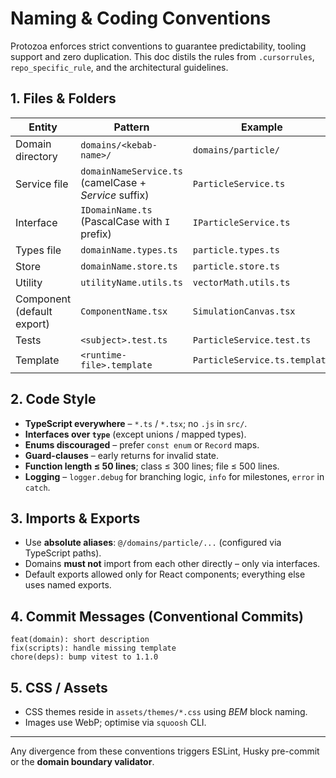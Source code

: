 # Naming & Coding Conventions

Protozoa enforces strict conventions to guarantee predictability, tooling support and zero duplication. This doc distils the rules from `.cursorrules`, `repo_specific_rule`, and the architectural guidelines.

## 1. Files & Folders

| Entity                     | Pattern                                               | Example                       |
| -------------------------- | ----------------------------------------------------- | ----------------------------- |
| Domain directory           | `domains/<kebab-name>/`                               | `domains/particle/`           |
| Service file               | `domainNameService.ts` (camelCase + _Service_ suffix) | `ParticleService.ts`          |
| Interface                  | `IDomainName.ts` (PascalCase with `I` prefix)         | `IParticleService.ts`         |
| Types file                 | `domainName.types.ts`                                 | `particle.types.ts`           |
| Store                      | `domainName.store.ts`                                 | `particle.store.ts`           |
| Utility                    | `utilityName.utils.ts`                                | `vectorMath.utils.ts`         |
| Component (default export) | `ComponentName.tsx`                                   | `SimulationCanvas.tsx`        |
| Tests                      | `<subject>.test.ts`                                   | `ParticleService.test.ts`     |
| Template                   | `<runtime-file>.template`                             | `ParticleService.ts.template` |

## 2. Code Style

- **TypeScript everywhere** – `*.ts` / `*.tsx`; no `.js` in `src/`.
- **Interfaces over `type`** (except unions / mapped types).
- **Enums discouraged** – prefer `const enum` or `Record` maps.
- **Guard-clauses** – early returns for invalid state.
- **Function length ≤ 50 lines**; class ≤ 300 lines; file ≤ 500 lines.
- **Logging** – `logger.debug` for branching logic, `info` for milestones, `error` in `catch`.

## 3. Imports & Exports

- Use **absolute aliases**: `@/domains/particle/...` (configured via TypeScript paths).
- Domains **must not** import from each other directly – only via interfaces.
- Default exports allowed only for React components; everything else uses named exports.

## 4. Commit Messages (Conventional Commits)

```
feat(domain): short description
fix(scripts): handle missing template
chore(deps): bump vitest to 1.1.0
```

## 5. CSS / Assets

- CSS themes reside in `assets/themes/*.css` using _BEM_ block naming.
- Images use WebP; optimise via `squoosh` CLI.

---

Any divergence from these conventions triggers ESLint, Husky pre-commit or the **domain boundary validator**.
